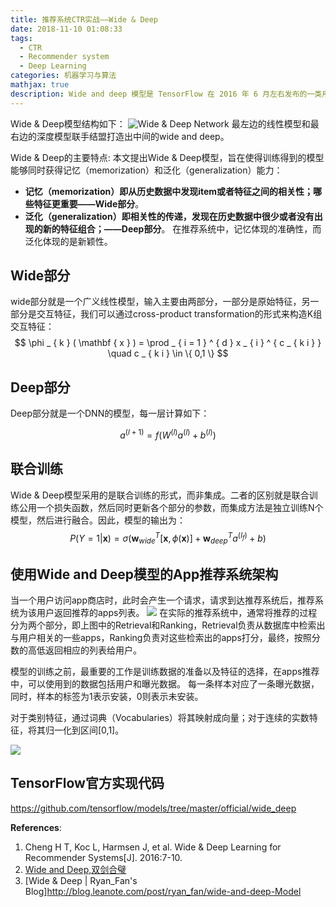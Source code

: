 ```yaml
---
title: 推荐系统CTR实战——Wide & Deep
date: 2018-11-10 01:08:33
tags:
  - CTR
  - Recommender system
  - Deep Learning
categories: 机器学习与算法
mathjax: true
description: Wide and deep 模型是 TensorFlow 在 2016 年 6 月左右发布的一类用于分类和回归的模型，并应用到了 Google Play 的应用推荐中。wide and deep 模型的核心思想是结合线性模型的记忆能力（memorization）和 DNN 模型的泛化能力（generalization），在训练过程中同时优化 2 个模型的参数，从而达到整体模型的预测能力最优。
---
```


Wide & Deep模型结构如下：
![Wide & Deep Network](/uploads/wide_and_deep.webp)
最左边的线性模型和最右边的深度模型联手结盟打造出中间的wide and deep。


Wide & Deep的主要特点:
本文提出Wide & Deep模型，旨在使得训练得到的模型能够同时获得记忆（memorization）和泛化（generalization）能力：

-   **记忆（memorization）即从历史数据中发现item或者特征之间的相关性；哪些特征更重要——Wide部分**。
-   **泛化（generalization）即相关性的传递，发现在历史数据中很少或者没有出现的新的特征组合；——Deep部分**。
在推荐系统中，记忆体现的准确性，而泛化体现的是新颖性。


## Wide部分
wide部分就是一个广义线性模型，输入主要由两部分，一部分是原始特征，另一部分是交互特征，我们可以通过cross-product transformation的形式来构造K组交互特征：
$$
\phi _ { k } ( \mathbf { x } ) = \prod _ { i = 1 } ^ { d } x _ { i } ^ { c _ { k i } } \quad c _ { k i } \in \{ 0,1 \}
$$

## Deep部分
Deep部分就是一个DNN的模型，每一层计算如下：

$$
a ^ { ( l + 1 ) } = f \left( W ^ { ( l ) } a ^ { ( l ) } + b ^ { ( l ) } \right)
$$

## 联合训练
Wide & Deep模型采用的是联合训练的形式，而非集成。二者的区别就是联合训练公用一个损失函数，然后同时更新各个部分的参数，而集成方法是独立训练N个模型，然后进行融合。因此，模型的输出为：
$$
P ( Y = 1 | \mathbf { x } ) = \sigma \left( \mathbf { w } _ { w i d e } ^ { T } [ \mathbf { x } , \phi ( \mathbf { x } ) ] + \mathbf { w } _ { d e e p } ^ { T } a ^ { \left( l _ { f } \right) } + b \right)
$$

## 使用Wide and Deep模型的App推荐系统架构
当一个用户访问app商店时，此时会产生一个请求，请求到达推荐系统后，推荐系统为该用户返回推荐的apps列表。
![](/uploads/wide_and_deep_overview.png)
在实际的推荐系统中，通常将推荐的过程分为两个部分，即上图中的Retrieval和Ranking，Retrieval负责从数据库中检索出与用户相关的一些apps，Ranking负责对这些检索出的apps打分，最终，按照分数的高低返回相应的列表给用户。

模型的训练之前，最重要的工作是训练数据的准备以及特征的选择，在apps推荐中，可以使用到的数据包括用户和曝光数据。
每一条样本对应了一条曝光数据，同时，样本的标签为1表示安装，0则表示未安装。

对于类别特征，通过词典（Vocabularies）将其映射成向量；对于连续的实数特征，将其归一化到区间[0,1]。

![](/uploads/wide_and_deep_structure.png)

## TensorFlow官方实现代码

https://github.com/tensorflow/models/tree/master/official/wide_deep

**References**:
1. Cheng H T, Koc L, Harmsen J, et al. Wide & Deep Learning for Recommender Systems[J]. 2016:7-10.
2. [Wide and Deep,双剑合璧](https://www.jianshu.com/p/71cf3d1f579d)
3. [Wide & Deep | Ryan_Fan's Blog]http://blog.leanote.com/post/ryan_fan/wide-and-deep-Model
<!-- 4. -->
